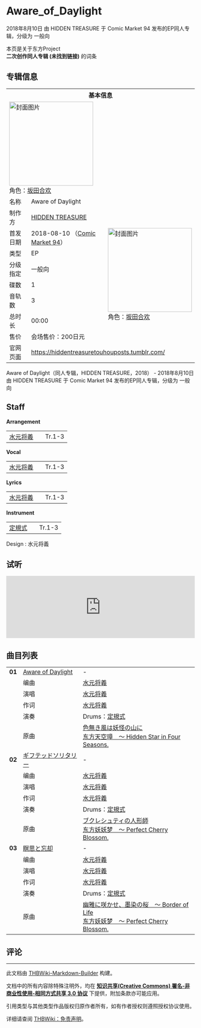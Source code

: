 # Aware_of_Daylight

<!-- source html: G:\repos\THBWiki-Markdown-Builder\THBWikiMarkdown\Temp\main\1\16\ns0%3AAware_of_Daylight.html -->

2018年8月10日 由 HIDDEN TREASURE 于 Comic Market 94 发布的EP同人专辑，分级为 一般向

本页是关于东方Project  
 **二次创作同人专辑 (未找到链接)** 的词条
## 专辑信息

<table><tbody><tr><th colspan="3">基本信息</th></tr><tr><td class="cover-artwork-mobile" colspan="2"><a href="./文件-Aware_of_Daylight封面.png.md" class="image" title="封面图片"><img alt="封面图片" src="https://upload.thwiki.cc/thumb/d/d3/Aware_of_Daylight%E5%B0%81%E9%9D%A2.png/224px-Aware_of_Daylight%E5%B0%81%E9%9D%A2.png" decoding="async" loading="lazy" width="224" height="224" srcset="https://upload.thwiki.cc/thumb/d/d3/Aware_of_Daylight%E5%B0%81%E9%9D%A2.png/336px-Aware_of_Daylight%E5%B0%81%E9%9D%A2.png 1.5x, https://upload.thwiki.cc/thumb/d/d3/Aware_of_Daylight%E5%B0%81%E9%9D%A2.png/448px-Aware_of_Daylight%E5%B0%81%E9%9D%A2.png 2x" data-file-width="800" data-file-height="800"></a><div class="cover-char">角色：<a href="./坂田合欢.md" title="坂田合欢">坂田合欢</a></div></td>
</tr><tr><td class="label">名称</td><td colspan="2"> Aware of Daylight </td></tr><tr><td class="label">制作方</td><td><a href="./HIDDEN_TREASURE.md" title="HIDDEN TREASURE">HIDDEN TREASURE</a></td><td class="cover-artwork" rowspan="8" style="min-width:224px;"><a href="./文件-Aware_of_Daylight封面.png.md" class="image" title="封面图片"><img alt="封面图片" src="https://upload.thwiki.cc/thumb/d/d3/Aware_of_Daylight%E5%B0%81%E9%9D%A2.png/224px-Aware_of_Daylight%E5%B0%81%E9%9D%A2.png" decoding="async" loading="lazy" width="224" height="224" srcset="https://upload.thwiki.cc/thumb/d/d3/Aware_of_Daylight%E5%B0%81%E9%9D%A2.png/336px-Aware_of_Daylight%E5%B0%81%E9%9D%A2.png 1.5x, https://upload.thwiki.cc/thumb/d/d3/Aware_of_Daylight%E5%B0%81%E9%9D%A2.png/448px-Aware_of_Daylight%E5%B0%81%E9%9D%A2.png 2x" data-file-width="800" data-file-height="800"></a><div class="cover-char">角色：<a href="./坂田合欢.md" title="坂田合欢">坂田合欢</a></div></td>
</tr><tr><td class="label">首发日期</td><td>2018-08-10&#160;（<a href="/展会作品列表?e=Comic+Market%2394">Comic Market 94</a>）</td></tr><tr><td class="label">类型</td><td>EP</td></tr><tr><td class="label">分级指定</td><td>一般向</td></tr><tr><td class="label">碟数</td><td>1</td></tr><tr><td class="label">音轨数</td><td>3</td></tr><tr><td class="label">总时长</td><td>00:00</td></tr><tr><td class="label">售价</td><td>会场售价：200日元</td></tr>
<tr><td class="label">官网页面</td><td colspan="2"><a rel="nofollow" class="external free" href="https://hiddentreasuretouhouposts.tumblr.com/">https://hiddentreasuretouhouposts.tumblr.com/</a></td></tr></tbody></table>

Aware of Daylight（同人专辑，HIDDEN TREASURE，2018） - 2018年8月10日 由 HIDDEN TREASURE 于 Comic Market 94 发布的EP同人专辑，分级为 一般向
## Staff
  
 **Arrangement**   

<table><tbody><tr><td><a href="/index.php?title=%E6%B0%B4%E5%85%83%E5%B0%86%E7%BE%A9&amp;action=edit&amp;redlink=1" class="new" title="水元将義（页面不存在）">水元将義</a></td><td></td><td>Tr.1-3</td></tr></tbody></table>

  
 **Vocal**   

<table><tbody><tr><td><a href="/index.php?title=%E6%B0%B4%E5%85%83%E5%B0%86%E7%BE%A9&amp;action=edit&amp;redlink=1" class="new" title="水元将義（页面不存在）">水元将義</a></td><td></td><td>Tr.1-3</td></tr></tbody></table>

  
 **Lyrics**   

<table><tbody><tr><td><a href="/index.php?title=%E6%B0%B4%E5%85%83%E5%B0%86%E7%BE%A9&amp;action=edit&amp;redlink=1" class="new" title="水元将義（页面不存在）">水元将義</a></td><td></td><td>Tr.1-3</td></tr></tbody></table>

  
 **Instrument**   

<table><tbody><tr><td><a href="/index.php?title=%E5%AE%9A%E8%A6%8F%E5%BC%8F&amp;action=edit&amp;redlink=1" class="new" title="定規式（页面不存在）">定規式</a></td><td></td><td>Tr.1-3</td></tr></tbody></table>


Design
: 水元将義

## 试听
  
<iframe width="100%" height="166" scrolling="no" frameborder="no" src="https://w.soundcloud.com/player/?url=https%3A//api.soundcloud.com/tracks/481261092&amp;color=ff5500&amp;auto_play=false&amp;hide_related=false&amp;show_comments=true&amp;show_user=true&amp;show_reposts=false&amp;visual=false"></iframe>

  

## 曲目列表

<table><tbody><tr><td id="1" class="infoRD"><b>01</b></td><td id="Aware_of_Daylight" colspan="2" class="title"><span class="new" title="（歌词页面不存在）"><a href="/index.php?title=%E6%AD%8C%E8%AF%8D:Aware_of_Daylight&amp;boilerplate=模板:页面模板/曲目歌词&amp;action=edit">Aware of Daylight</a></span><span class="thcsearchlinks"><a rel="nofollow" class="external text" href="https://cd.thwiki.cc?arrange=水元将義&amp;vocal=水元将義&amp;lyric=水元将義&amp;ogmusic=色無き風は妖怪の山に&amp;fromwiki=Aware_of_Daylight"><span title="搜索相似同人曲"></span></a></span></td><td class="time">-</td></tr><tr><td class="left"></td><td class="label">编曲</td><td class="text" colspan="2"><a href="/index.php?title=%E6%B0%B4%E5%85%83%E5%B0%86%E7%BE%A9&amp;action=edit&amp;redlink=1" class="new" title="水元将義（页面不存在）">水元将義</a><span class="thcsearchlinks"><a rel="nofollow" class="external text" href="https://cd.thwiki.cc?arrange=，水元将義&amp;fromwiki=Aware_of_Daylight"><span></span></a></span></td></tr><tr><td class="left"></td><td class="label">演唱</td><td class="text" colspan="2"><a href="/index.php?title=%E6%B0%B4%E5%85%83%E5%B0%86%E7%BE%A9&amp;action=edit&amp;redlink=1" class="new" title="水元将義（页面不存在）">水元将義</a><span class="thcsearchlinks"><a rel="nofollow" class="external text" href="https://cd.thwiki.cc?vocal=水元将義&amp;fromwiki=Aware_of_Daylight"><span></span></a></span></td></tr><tr><td class="left"></td><td class="label">作词</td><td class="text" colspan="2"><a href="/index.php?title=%E6%B0%B4%E5%85%83%E5%B0%86%E7%BE%A9&amp;action=edit&amp;redlink=1" class="new" title="水元将義（页面不存在）">水元将義</a><span class="thcsearchlinks"><a rel="nofollow" class="external text" href="https://cd.thwiki.cc?lyric=水元将義&amp;fromwiki=Aware_of_Daylight"><span></span></a></span></td></tr><tr><td class="left"></td><td class="label">演奏</td><td class="text" colspan="2">Drums：<a href="/index.php?title=%E5%AE%9A%E8%A6%8F%E5%BC%8F&amp;action=edit&amp;redlink=1" class="new" title="定規式（页面不存在）">定規式</a></td></tr><tr><td class="left"></td><td class="label">原曲</td><td class="text" colspan="2"><span class="thcsearchlinks"><a rel="nofollow" class="external text" href="https://cd.thwiki.cc?ogmusic=色無き風は妖怪の山に&amp;fromwiki=Aware_of_Daylight"><span></span></a></span><div class="ogmusic"><a href="/%E8%89%B2%E7%84%A1%E3%81%8D%E9%A2%A8%E3%81%AF%E5%A6%96%E6%80%AA%E3%81%AE%E5%B1%B1%E3%81%AB" class="mw-redirect" title="色無き風は妖怪の山に">色無き風は妖怪の山に</a></div><div class="source"><a href="/%E4%B8%9C%E6%96%B9%E5%A4%A9%E7%A9%BA%E7%92%8B_%EF%BD%9E_Hidden_Star_in_Four_Seasons." class="mw-redirect" title="东方天空璋 ～ Hidden Star in Four Seasons.">东方天空璋　～ Hidden Star in Four Seasons.</a></div></td></tr>
<tr><td id="2" class="infoRD"><b>02</b></td><td id="ギフテッドソリタリー" colspan="2" class="title"><span class="new" title="（歌词页面不存在）"><a href="/index.php?title=%E6%AD%8C%E8%AF%8D:%E3%82%AE%E3%83%95%E3%83%86%E3%83%83%E3%83%89%E3%82%BD%E3%83%AA%E3%82%BF%E3%83%AA%E3%83%BC&amp;boilerplate=模板:页面模板/曲目歌词&amp;action=edit">ギフテッドソリタリー</a></span><span class="thcsearchlinks"><a rel="nofollow" class="external text" href="https://cd.thwiki.cc?arrange=水元将義&amp;vocal=水元将義&amp;lyric=水元将義&amp;ogmusic=ブクレシュティの人形師&amp;fromwiki=Aware_of_Daylight"><span title="搜索相似同人曲"></span></a></span></td><td class="time">-</td></tr><tr><td class="left"></td><td class="label">编曲</td><td class="text" colspan="2"><a href="/index.php?title=%E6%B0%B4%E5%85%83%E5%B0%86%E7%BE%A9&amp;action=edit&amp;redlink=1" class="new" title="水元将義（页面不存在）">水元将義</a><span class="thcsearchlinks"><a rel="nofollow" class="external text" href="https://cd.thwiki.cc?arrange=，水元将義&amp;fromwiki=Aware_of_Daylight"><span></span></a></span></td></tr><tr><td class="left"></td><td class="label">演唱</td><td class="text" colspan="2"><a href="/index.php?title=%E6%B0%B4%E5%85%83%E5%B0%86%E7%BE%A9&amp;action=edit&amp;redlink=1" class="new" title="水元将義（页面不存在）">水元将義</a><span class="thcsearchlinks"><a rel="nofollow" class="external text" href="https://cd.thwiki.cc?vocal=水元将義&amp;fromwiki=Aware_of_Daylight"><span></span></a></span></td></tr><tr><td class="left"></td><td class="label">作词</td><td class="text" colspan="2"><a href="/index.php?title=%E6%B0%B4%E5%85%83%E5%B0%86%E7%BE%A9&amp;action=edit&amp;redlink=1" class="new" title="水元将義（页面不存在）">水元将義</a><span class="thcsearchlinks"><a rel="nofollow" class="external text" href="https://cd.thwiki.cc?lyric=水元将義&amp;fromwiki=Aware_of_Daylight"><span></span></a></span></td></tr><tr><td class="left"></td><td class="label">演奏</td><td class="text" colspan="2">Drums：<a href="/index.php?title=%E5%AE%9A%E8%A6%8F%E5%BC%8F&amp;action=edit&amp;redlink=1" class="new" title="定規式（页面不存在）">定規式</a></td></tr><tr><td class="left"></td><td class="label">原曲</td><td class="text" colspan="2"><span class="thcsearchlinks"><a rel="nofollow" class="external text" href="https://cd.thwiki.cc?ogmusic=ブクレシュティの人形師&amp;fromwiki=Aware_of_Daylight"><span></span></a></span><div class="ogmusic"><a href="/%E3%83%96%E3%82%AF%E3%83%AC%E3%82%B7%E3%83%A5%E3%83%86%E3%82%A3%E3%81%AE%E4%BA%BA%E5%BD%A2%E5%B8%AB" class="mw-redirect" title="ブクレシュティの人形師">ブクレシュティの人形師</a></div><div class="source"><a href="/%E4%B8%9C%E6%96%B9%E5%A6%96%E5%A6%96%E6%A2%A6_%EF%BD%9E_Perfect_Cherry_Blossom." class="mw-redirect" title="东方妖妖梦 ～ Perfect Cherry Blossom.">东方妖妖梦　～ Perfect Cherry Blossom.</a></div></td></tr>
<tr><td id="3" class="infoRD"><b>03</b></td><td id="瞑思と忘却" colspan="2" class="title"><span class="new" title="（歌词页面不存在）"><a href="/index.php?title=%E6%AD%8C%E8%AF%8D:%E7%9E%91%E6%80%9D%E3%81%A8%E5%BF%98%E5%8D%B4&amp;boilerplate=模板:页面模板/曲目歌词&amp;action=edit">瞑思と忘却</a></span><span class="thcsearchlinks"><a rel="nofollow" class="external text" href="https://cd.thwiki.cc?arrange=水元将義&amp;vocal=水元将義&amp;lyric=水元将義&amp;ogmusic=幽雅に咲かせ、墨染の桜　～ Border of Life&amp;fromwiki=Aware_of_Daylight"><span title="搜索相似同人曲"></span></a></span></td><td class="time">-</td></tr><tr><td class="left"></td><td class="label">编曲</td><td class="text" colspan="2"><a href="/index.php?title=%E6%B0%B4%E5%85%83%E5%B0%86%E7%BE%A9&amp;action=edit&amp;redlink=1" class="new" title="水元将義（页面不存在）">水元将義</a><span class="thcsearchlinks"><a rel="nofollow" class="external text" href="https://cd.thwiki.cc?arrange=，水元将義&amp;fromwiki=Aware_of_Daylight"><span></span></a></span></td></tr><tr><td class="left"></td><td class="label">演唱</td><td class="text" colspan="2"><a href="/index.php?title=%E6%B0%B4%E5%85%83%E5%B0%86%E7%BE%A9&amp;action=edit&amp;redlink=1" class="new" title="水元将義（页面不存在）">水元将義</a><span class="thcsearchlinks"><a rel="nofollow" class="external text" href="https://cd.thwiki.cc?vocal=水元将義&amp;fromwiki=Aware_of_Daylight"><span></span></a></span></td></tr><tr><td class="left"></td><td class="label">作词</td><td class="text" colspan="2"><a href="/index.php?title=%E6%B0%B4%E5%85%83%E5%B0%86%E7%BE%A9&amp;action=edit&amp;redlink=1" class="new" title="水元将義（页面不存在）">水元将義</a><span class="thcsearchlinks"><a rel="nofollow" class="external text" href="https://cd.thwiki.cc?lyric=水元将義&amp;fromwiki=Aware_of_Daylight"><span></span></a></span></td></tr><tr><td class="left"></td><td class="label">演奏</td><td class="text" colspan="2">Drums：<a href="/index.php?title=%E5%AE%9A%E8%A6%8F%E5%BC%8F&amp;action=edit&amp;redlink=1" class="new" title="定規式（页面不存在）">定規式</a></td></tr><tr><td class="left"></td><td class="label">原曲</td><td class="text" colspan="2"><span class="thcsearchlinks"><a rel="nofollow" class="external text" href="https://cd.thwiki.cc?ogmusic=幽雅に咲かせ、墨染の桜　～ Border of Life&amp;fromwiki=Aware_of_Daylight"><span></span></a></span><div class="ogmusic"><a href="/%E5%B9%BD%E9%9B%85%E3%81%AB%E5%92%B2%E3%81%8B%E3%81%9B%E3%80%81%E5%A2%A8%E6%9F%93%E3%81%AE%E6%A1%9C_%EF%BD%9E_Border_of_Life" class="mw-redirect" title="幽雅に咲かせ、墨染の桜 ～ Border of Life">幽雅に咲かせ、墨染の桜　～ Border of Life</a></div><div class="source"><a href="/%E4%B8%9C%E6%96%B9%E5%A6%96%E5%A6%96%E6%A2%A6_%EF%BD%9E_Perfect_Cherry_Blossom." class="mw-redirect" title="东方妖妖梦 ～ Perfect Cherry Blossom.">东方妖妖梦　～ Perfect Cherry Blossom.</a></div></td></tr></tbody></table>


## 评论




---

此文档由 [THBWiki-Markdown-Builder](https://github.com/Delsin-Yu/THBWiki-Markdown-Builder) 构建。

文档中的所有内容除特殊注明外，均在 [**知识共享(Creative Commons) 署名-非商业性使用-相同方式共享 3.0 协议**](https://creativecommons.org/licenses/by-sa/3.0/deed.zh-hans) 下提供，附加条款亦可能应用。

引用类型与其他类型作品版权归原作者所有，如有作者授权则遵照授权协议使用。

详细请查阅 [THBWiki：免责声明](https://thbwiki.cc/THBWiki:%E5%85%8D%E8%B4%A3%E5%A3%B0%E6%98%8E)。

